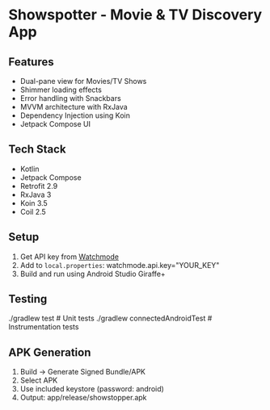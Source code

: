 # Showspotter - Movie & TV Discovery App

## Features
- Dual-pane view for Movies/TV Shows
- Shimmer loading effects
- Error handling with Snackbars
- MVVM architecture with RxJava
- Dependency Injection using Koin
- Jetpack Compose UI

## Tech Stack
- Kotlin
- Jetpack Compose
- Retrofit 2.9
- RxJava 3
- Koin 3.5
- Coil 2.5

## Setup
1. Get API key from [Watchmode](https://www.watchmode.com/)
2. Add to `local.properties`: watchmode.api.key="YOUR_KEY"
3. Build and run using Android Studio Giraffe+

## Testing
./gradlew test # Unit tests
./gradlew connectedAndroidTest # Instrumentation tests

## APK Generation
1. Build -> Generate Signed Bundle/APK
2. Select APK
3. Use included keystore (password: android)
4. Output: app/release/showstopper.apk

